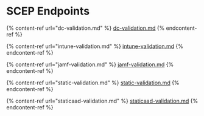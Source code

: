 # SCEP Endpoints

{% content-ref url="dc-validation.md" %}
[dc-validation.md](dc-validation.md)
{% endcontent-ref %}

{% content-ref url="intune-validation.md" %}
[intune-validation.md](intune-validation.md)
{% endcontent-ref %}

{% content-ref url="jamf-validation.md" %}
[jamf-validation.md](jamf-validation.md)
{% endcontent-ref %}

{% content-ref url="static-validation.md" %}
[static-validation.md](static-validation.md)
{% endcontent-ref %}

{% content-ref url="staticaad-validation.md" %}
[staticaad-validation.md](staticaad-validation.md)
{% endcontent-ref %}
